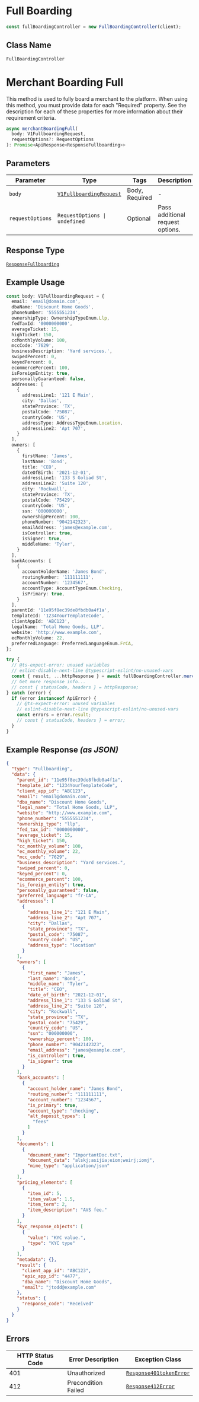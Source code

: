 # Full Boarding

```ts
const fullBoardingController = new FullBoardingController(client);
```

## Class Name

`FullBoardingController`


# Merchant Boarding Full

This method is used to fully board a merchant to the platform. When using this method, you must provide data for each "Required" property. See the description for each of these properties for more information about their requirement criteria.

```ts
async merchantBoardingFull(
  body: V1FullboardingRequest,
  requestOptions?: RequestOptions
): Promise<ApiResponse<ResponseFullboarding>>
```

## Parameters

| Parameter | Type | Tags | Description |
|  --- | --- | --- | --- |
| `body` | [`V1FullboardingRequest`](../../doc/models/v1-fullboarding-request.md) | Body, Required | - |
| `requestOptions` | `RequestOptions \| undefined` | Optional | Pass additional request options. |

## Response Type

[`ResponseFullboarding`](../../doc/models/response-fullboarding.md)

## Example Usage

```ts
const body: V1FullboardingRequest = {
  email: 'email@domain.com',
  dbaName: 'Discount Home Goods',
  phoneNumber: '5555551234',
  ownershipType: OwnershipTypeEnum.Llp,
  fedTaxId: '0000000000',
  averageTicket: 15,
  highTicket: 150,
  ccMonthlyVolume: 100,
  mccCode: '7629',
  businessDescription: 'Yard services.',
  swipedPercent: 0,
  keyedPercent: 0,
  ecommercePercent: 100,
  isForeignEntity: true,
  personallyGuaranteed: false,
  addresses: [
    {
      addressLine1: '121 E Main',
      city: 'Dallas',
      stateProvince: 'TX',
      postalCode: '75087',
      countryCode: 'US',
      addressType: AddressTypeEnum.Location,
      addressLine2: 'Apt 707',
    }
  ],
  owners: [
    {
      firstName: 'James',
      lastName: 'Bond',
      title: 'CEO',
      dateOfBirth: '2021-12-01',
      addressLine1: '133 S Goliad St',
      addressLine2: 'Suite 120',
      city: 'Rockwall',
      stateProvince: 'TX',
      postalCode: '75429',
      countryCode: 'US',
      ssn: '000000000',
      ownershipPercent: 100,
      phoneNumber: '9042142323',
      emailAddress: 'james@example.com',
      isController: true,
      isSigner: true,
      middleName: 'Tyler',
    }
  ],
  bankAccounts: [
    {
      accountHolderName: 'James Bond',
      routingNumber: '111111111',
      accountNumber: '1234567',
      accountType: AccountTypeEnum.Checking,
      isPrimary: true,
    }
  ],
  parentId: '11e95f8ec39de8fbdb0a4f1a',
  templateId: '1234YourTemplateCode',
  clientAppId: 'ABC123',
  legalName: 'Total Home Goods, LLP',
  website: 'http://www.example.com',
  ecMonthlyVolume: 22,
  preferredLanguage: PreferredLanguageEnum.FrCA,
};

try {
  // @ts-expect-error: unused variables
  // eslint-disable-next-line @typescript-eslint/no-unused-vars
  const { result, ...httpResponse } = await fullBoardingController.merchantBoardingFull(body);
  // Get more response info...
  // const { statusCode, headers } = httpResponse;
} catch (error) {
  if (error instanceof ApiError) {
    // @ts-expect-error: unused variables
    // eslint-disable-next-line @typescript-eslint/no-unused-vars
    const errors = error.result;
    // const { statusCode, headers } = error;
  }
}
```

## Example Response *(as JSON)*

```json
{
  "type": "Fullboarding",
  "data": {
    "parent_id": "11e95f8ec39de8fbdb0a4f1a",
    "template_id": "1234YourTemplateCode",
    "client_app_id": "ABC123",
    "email": "email@domain.com",
    "dba_name": "Discount Home Goods",
    "legal_name": "Total Home Goods, LLP",
    "website": "http://www.example.com",
    "phone_number": "5555551234",
    "ownership_type": "llp",
    "fed_tax_id": "0000000000",
    "average_ticket": 15,
    "high_ticket": 150,
    "cc_monthly_volume": 100,
    "ec_monthly_volume": 22,
    "mcc_code": "7629",
    "business_description": "Yard services.",
    "swiped_percent": 0,
    "keyed_percent": 0,
    "ecommerce_percent": 100,
    "is_foreign_entity": true,
    "personally_guaranteed": false,
    "preferred_language": "fr-CA",
    "addresses": [
      {
        "address_line_1": "121 E Main",
        "address_line_2": "Apt 707",
        "city": "Dallas",
        "state_province": "TX",
        "postal_code": "75087",
        "country_code": "US",
        "address_type": "location"
      }
    ],
    "owners": [
      {
        "first_name": "James",
        "last_name": "Bond",
        "middle_name": "Tyler",
        "title": "CEO",
        "date_of_birth": "2021-12-01",
        "address_line_1": "133 S Goliad St",
        "address_line_2": "Suite 120",
        "city": "Rockwall",
        "state_province": "TX",
        "postal_code": "75429",
        "country_code": "US",
        "ssn": "000000000",
        "ownership_percent": 100,
        "phone_number": "9042142323",
        "email_address": "james@example.com",
        "is_controller": true,
        "is_signer": true
      }
    ],
    "bank_accounts": [
      {
        "account_holder_name": "James Bond",
        "routing_number": "111111111",
        "account_number": "1234567",
        "is_primary": true,
        "account_type": "checking",
        "alt_deposit_types": [
          "fees"
        ]
      }
    ],
    "documents": [
      {
        "document_name": "ImportantDoc.txt",
        "document_data": "alskj;asijia;eiom;weirj;iomj",
        "mime_type": "application/json"
      }
    ],
    "pricing_elements": [
      {
        "item_id": 5,
        "item_value": 1.5,
        "item_term": 2,
        "item_description": "AVS fee."
      }
    ],
    "kyc_response_objects": [
      {
        "value": "KYC value.",
        "type": "KYC type"
      }
    ],
    "metadata": {},
    "result": {
      "client_app_id": "ABC123",
      "epic_app_id": "4477",
      "dba_name": "Discount Home Goods",
      "email": "jtodd@example.com"
    },
    "status": {
      "response_code": "Received"
    }
  }
}
```

## Errors

| HTTP Status Code | Error Description | Exception Class |
|  --- | --- | --- |
| 401 | Unauthorized | [`Response401tokenError`](../../doc/models/response-401-token-error.md) |
| 412 | Precondition Failed | [`Response412Error`](../../doc/models/response-412-error.md) |

